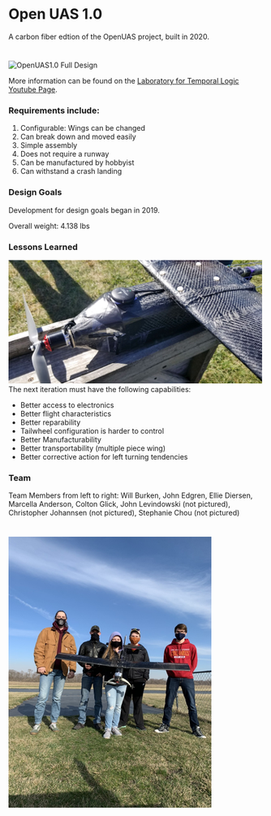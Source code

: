 # Open UAS 1.0 

A carbon fiber edtion of the OpenUAS project, built in 2020.
#
<img src="./2021-10-17_11-44_1.jpg" alt="OpenUAS1.0 Full Design" style="width:600px;"/>

More information can be found on the [Laboratory for Temporal Logic Youtube Page](https://www.youtube.com/watch?v=xZF81fSSzbI).
### Requirements include:

1. Configurable: Wings can be changed
2. Can break down and moved easily
3. Simple assembly
4. Does not require a runway
5. Can be manufactured by hobbyist
6. Can withstand a crash landing

### Design Goals
Development for design goals began in 2019.

Overall weight: 4.138 lbs

### Lessons Learned
<img src="./OpenUAS1.jpeg" alt="OpenUAS 1.0 Completed" style="width:500px;"/>\
The next iteration must have the following capabilities:
- Better access to electronics
- Better flight characteristics
- Better reparability
- Tailwheel configuration is harder to control
- Better Manufacturability
- Better transportability (multiple piece wing)
- Better corrective action for left turning tendencies

### Team 
Team Members from left to right: Will Burken, John Edgren, Ellie Diersen, Marcella Anderson, Colton Glick, John Levindowski (not pictured), Christopher Johannsen (not pictured), Stephanie Chou (not pictured)
#
<img src="./IMG1455694518271186034.jpg" alt="OpenUAS 1.0 Team" style="width:400px;"/>

